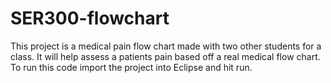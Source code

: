 # SER300-flowchart
This project is a medical pain flow chart made with two other students for a class. It will help assess a patients pain based off a real medical flow chart.
To run this code import the project into Eclipse and hit run. 
